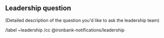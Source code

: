 ## Leadership question

(Detailed description of the question you'd like to ask the leadership team)


/label ~leadership
/cc @ironbank-notifications/leadership
